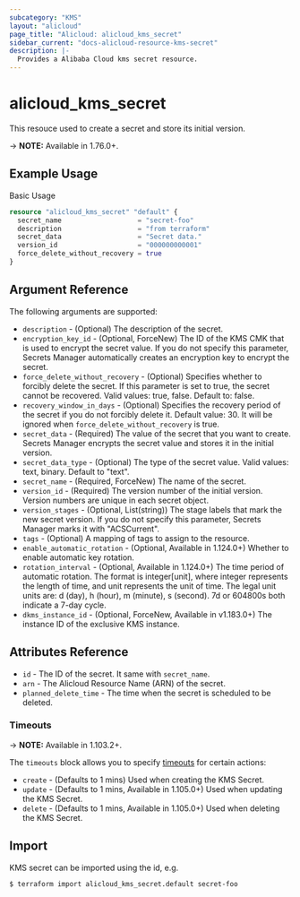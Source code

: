 ```yaml
---
subcategory: "KMS"
layout: "alicloud"
page_title: "Alicloud: alicloud_kms_secret"
sidebar_current: "docs-alicloud-resource-kms-secret"
description: |-
  Provides a Alibaba Cloud kms secret resource.
---
```


# alicloud\_kms\_secret

This resouce used to create a secret and store its initial version.

-> **NOTE:** Available in 1.76.0+.

## Example Usage

Basic Usage

```terraform
resource "alicloud_kms_secret" "default" {
  secret_name                   = "secret-foo"
  description                   = "from terraform"
  secret_data                   = "Secret data."
  version_id                    = "000000000001"
  force_delete_without_recovery = true
}
```

## Argument Reference

The following arguments are supported:

* `description` - (Optional) The description of the secret.
* `encryption_key_id` - (Optional, ForceNew) The ID of the KMS CMK that is used to encrypt the secret value. If you do not specify this parameter, Secrets Manager automatically creates an encryption key to encrypt the secret.
* `force_delete_without_recovery` - (Optional) Specifies whether to forcibly delete the secret. If this parameter is set to true, the secret cannot be recovered. Valid values: true, false. Default to: false.
* `recovery_window_in_days` - (Optional) Specifies the recovery period of the secret if you do not forcibly delete it. Default value: 30. It will be ignored when `force_delete_without_recovery` is true.
* `secret_data` - (Required) The value of the secret that you want to create. Secrets Manager encrypts the secret value and stores it in the initial version.
* `secret_data_type` - (Optional) The type of the secret value. Valid values: text, binary. Default to "text".
* `secret_name` - (Required, ForceNew) The name of the secret.
* `version_id` - (Required) The version number of the initial version. Version numbers are unique in each secret object.
* `version_stages` - (Optional, List(string)) The stage labels that mark the new secret version. If you do not specify this parameter, Secrets Manager marks it with "ACSCurrent".
* `tags` - (Optional) A mapping of tags to assign to the resource.
* `enable_automatic_rotation` - (Optional, Available in 1.124.0+) Whether to enable automatic key rotation.
* `rotation_interval` - (Optional, Available in 1.124.0+) The time period of automatic rotation. The format is integer[unit], where integer represents the length of time, and unit represents the unit of time. The legal unit units are: d (day), h (hour), m (minute), s (second). 7d or 604800s both indicate a 7-day cycle.
* `dkms_instance_id` - (Optional, ForceNew, Available in v1.183.0+) The instance ID of the exclusive KMS instance.

## Attributes Reference

* `id` - The ID of the secret. It same with `secret_name`.
* `arn` - The Alicloud Resource Name (ARN) of the secret.
* `planned_delete_time` - The time when the secret is scheduled to be deleted.

### Timeouts

-> **NOTE:** Available in 1.103.2+.

The `timeouts` block allows you to specify [timeouts](https://www.terraform.io/docs/configuration-0-11/resources.html#timeouts) for certain actions:

* `create` - (Defaults to 1 mins) Used when creating the KMS Secret. 
* `update` - (Defaults to 1 mins, Available in 1.105.0+) Used when updating the KMS Secret. 
* `delete` - (Defaults to 1 mins, Available in 1.105.0+) Used when deleting the KMS Secret. 

## Import

KMS secret can be imported using the id, e.g.

```shell
$ terraform import alicloud_kms_secret.default secret-foo
```
